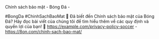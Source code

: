 Chính sách bảo mật - Bóng Đá - 

#BongDa #ChinhSachBaoMat 🤔 Đã biết đến Chính sách bảo mật của Bóng Đá? Hãy đọc bài viết của chúng tôi để tìm hiểu thêm về các quy định và quyền lợi của bạn! 🔗 https://example.com/privacy-policy-soccer - https://8on.com/chinh-sach-bao-mat/
